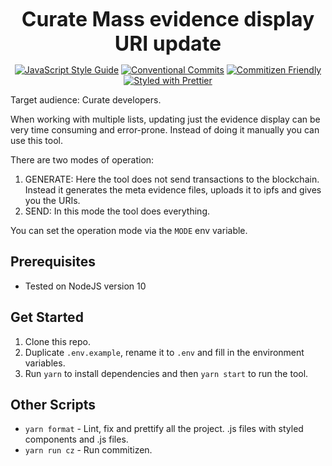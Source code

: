 <p align="center">
  <b style="font-size: 32px;">Curate Mass evidence display URI update</b>
</p>

<p align="center">
  <a href="https://standardjs.com"><img src="https://img.shields.io/badge/code_style-standard-brightgreen.svg" alt="JavaScript Style Guide"></a>
  <a href="https://conventionalcommits.org"><img src="https://img.shields.io/badge/Conventional%20Commits-1.0.0-yellow.svg" alt="Conventional Commits"></a>
  <a href="http://commitizen.github.io/cz-cli/"><img src="https://img.shields.io/badge/commitizen-friendly-brightgreen.svg" alt="Commitizen Friendly"></a>
  <a href="https://github.com/prettier/prettier"><img src="https://img.shields.io/badge/styled_with-prettier-ff69b4.svg" alt="Styled with Prettier"></a>
</p>

Target audience: Curate developers.

When working with multiple lists, updating just the evidence display can be very time consuming and error-prone. Instead of doing it manually you can use this tool.

There are two modes of operation:
1. GENERATE: Here the tool does not send transactions to the blockchain. Instead it generates the meta evidence
files, uploads it to ipfs and gives you the URIs.
2. SEND: In this mode the tool does everything.

You can set the operation mode via the `MODE` env variable.

## Prerequisites

- Tested on NodeJS version 10

## Get Started

1.  Clone this repo.
2.  Duplicate `.env.example`, rename it to `.env` and fill in the environment variables.
3.  Run `yarn` to install dependencies and then `yarn start` to run the tool.

## Other Scripts

- `yarn format` - Lint, fix and prettify all the project.
.js files with styled components and .js files.
- `yarn run cz` - Run commitizen.
